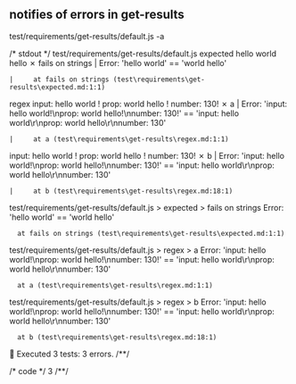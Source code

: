 ## notifies of errors in get-results
test/requirements/get-results/default.js -a

/* stdout */
 test/requirements/get-results/default.js
   expected
hello world hello
    ✗  fails on strings
    | Error: 'hello world' == 'world hello'
    |     at fails on strings (test\requirements\get-results\expected.md:1:1)
   regex
input: hello world!
prop: world hello!
number: 130!
    ✗  a
    | Error: 'input: hello world!\nprop: world hello!\nnumber: 130!' == 'input: hello world\r\nprop: world hello\r\nnumber: 130'
    |     at a (test\requirements\get-results\regex.md:1:1)
input: hello world!
prop: world hello!
number: 130!
    ✗  b
    | Error: 'input: hello world!\nprop: world hello!\nnumber: 130!' == 'input: hello world\r\nprop: world hello\r\nnumber: 130'
    |     at b (test\requirements\get-results\regex.md:18:1)

test/requirements/get-results/default.js > expected > fails on strings
  Error: 'hello world' == 'world hello'
      at fails on strings (test\requirements\get-results\expected.md:1:1)

test/requirements/get-results/default.js > regex > a
  Error: 'input: hello world!\nprop: world hello!\nnumber: 130!' == 'input: hello world\r\nprop: world hello\r\nnumber: 130'
      at a (test\requirements\get-results\regex.md:1:1)

test/requirements/get-results/default.js > regex > b
  Error: 'input: hello world!\nprop: world hello!\nnumber: 130!' == 'input: hello world\r\nprop: world hello\r\nnumber: 130'
      at b (test\requirements\get-results\regex.md:18:1)

🦅  Executed 3 tests: 3 errors.
/**/

/* code */
3
/**/